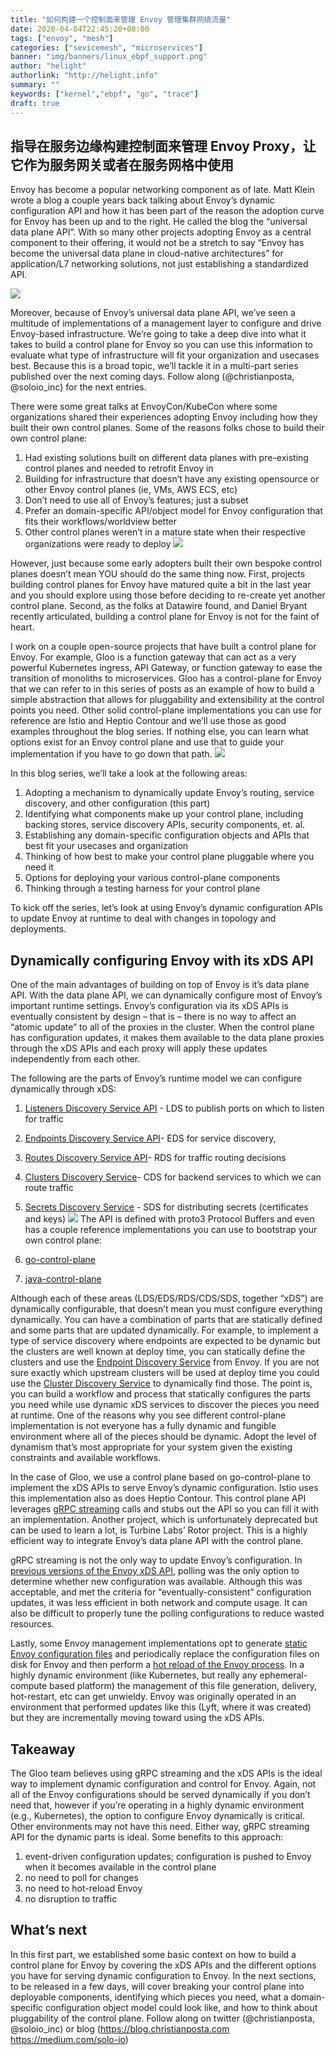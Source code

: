 ```yaml
---
title: "如何构建一个控制面来管理 Envoy 管理集群网络流量"
date: 2020-04-04T22:45:20+08:00
tags: ["envoy", "mesh"]
categories: ["sevicemesh", "microservices"]
banner: "img/banners/linux_ebpf_support.png"
author: "helight"
authorlink: "http://helight.info"
summary: ""
keywords: ["kernel","ebpf", "go", "trace"]
draft: true
---
```


## 指导在服务边缘构建控制面来管理 Envoy Proxy，让它作为服务网关或者在服务网格中使用
Envoy has become a popular networking component as of late. Matt Klein wrote a blog a couple years back talking about Envoy’s dynamic configuration API and how it has been part of the reason the adoption curve for Envoy has been up and to the right. He called the blog the “universal data plane API”. With so many other projects adopting Envoy as a central component to their offering, it would not be a stretch to say “Envoy has become the universal data plane in cloud-native architectures” for application/L7 networking solutions, not just establishing a standardized API.

![](imgs/envoy.png)

Moreover, because of Envoy’s universal data plane API, we’ve seen a multitude of implementations of a management layer to configure and drive Envoy-based infrastructure. We’re going to take a deep dive into what it takes to build a control plane for Envoy so you can use this information to evaluate what type of infrastructure will fit your organization and usecases best. Because this is a broad topic, we’ll tackle it in a multi-part series published over the next coming days. Follow along (@christianposta, @soloio_inc) for the next entries.

There were some great talks at EnvoyCon/KubeCon where some organizations shared their experiences adopting Envoy including how they built their own control planes. Some of the reasons folks chose to build their own control plane:

1. Had existing solutions built on different data planes with pre-existing control planes and needed to retrofit Envoy in
2. Building for infrastructure that doesn’t have any existing opensource or other Envoy control planes (ie, VMs, AWS ECS, etc)
3. Don’t need to use all of Envoy’s features; just a subset
4. Prefer an domain-specific API/object model for Envoy configuration that fits their workflows/worldview better
5. Other control planes weren’t in a mature state when their respective organizations were ready to deploy
![](imgs/control-plane-data-plane.png)

However, just because some early adopters built their own bespoke control planes doesn’t mean YOU should do the same thing now. First, projects building control planes for Envoy have matured quite a bit in the last year and you should explore using those before deciding to re-create yet another control plane. Second, as the folks at Datawire found, and Daniel Bryant recently articulated, building a control plane for Envoy is not for the faint of heart.

I work on a couple open-source projects that have built a control plane for Envoy. For example, Gloo is a function gateway that can act as a very powerful Kubernetes ingress, API Gateway, or function gateway to ease the transition of monoliths to microservices. Gloo has a control-plane for Envoy that we can refer to in this series of posts as an example of how to build a simple abstraction that allows for pluggability and extensibility at the control points you need. Other solid control-plane implementations you can use for reference are Istio and Heptio Contour and we’ll use those as good examples throughout the blog series. If nothing else, you can learn what options exist for an Envoy control plane and use that to guide your implementation if you have to go down that path.
![](imgs/envoyprojects.png)

In this blog series, we’ll take a look at the following areas:

1. Adopting a mechanism to dynamically update Envoy’s routing, service discovery, and other configuration (this part)
2. Identifying what components make up your control plane, including backing stores, service discovery APIs, security components, et. al.
3. Establishing any domain-specific configuration objects and APIs that best fit your usecases and organization
4. Thinking of how best to make your control plane pluggable where you need it
5. Options for deploying your various control-plane components
6. Thinking through a testing harness for your control plane
   
To kick off the series, let’s look at using Envoy’s dynamic configuration APIs to update Envoy at runtime to deal with changes in topology and deployments.

## Dynamically configuring Envoy with its xDS API
One of the main advantages of building on top of Envoy is it’s data plane API. With the data plane API, we can dynamically configure most of Envoy’s important runtime settings. Envoy’s configuration via its xDS APIs is eventually consistent by design – that is – there is no way to affect an “atomic update” to all of the proxies in the cluster. When the control plane has configuration updates, it makes them available to the data plane proxies through the xDS APIs and each proxy will apply these updates independently from each other.

The following are the parts of Envoy’s runtime model we can configure dynamically through xDS:
1. [Listeners Discovery Service API](https://www.envoyproxy.io/docs/envoy/v1.9.0/configuration/listeners/lds#config-listeners-lds) - LDS to publish ports on which to listen for traffic
2. [Endpoints Discovery Service API](https://www.envoyproxy.io/docs/envoy/v1.9.0/api-v2/api/v2/eds.proto#envoy-api-file-envoy-api-v2-eds-proto)- EDS for service discovery,
3. [Routes Discovery Service API](https://www.envoyproxy.io/docs/envoy/v1.9.0/configuration/http_conn_man/rds#config-http-conn-man-rds)- RDS for traffic routing decisions
4. [Clusters Discovery Service](https://www.envoyproxy.io/docs/envoy/v1.9.0/configuration/cluster_manager/cds#config-cluster-manager-cds)- CDS for backend services to which we can route traffic
5. [Secrets Discovery Service](https://www.envoyproxy.io/docs/envoy/v1.9.0/configuration/secret) - SDS for distributing secrets (certificates and keys)
![](imgs/xds-control-plane.png)
The API is defined with proto3 Protocol Buffers and even has a couple reference implementations you can use to bootstrap your own control plane:

1. [go-control-plane](https://github.com/envoyproxy/go-control-plane)
2. [java-control-plane](https://github.com/envoyproxy/java-control-plane)

Although each of these areas (LDS/EDS/RDS/CDS/SDS, together “xDS”) are dynamically configurable, that doesn’t mean you must configure everything dynamically. You can have a combination of parts that are statically defined and some parts that are updated dynamically. For example, to implement a type of service discovery where endpoints are expected to be dynamic but the clusters are well known at deploy time, you can statically define the clusters and use the [Endpoint Discovery Service](https://www.envoyproxy.io/docs/envoy/v1.9.0/api-v2/api/v2/eds.proto#envoy-api-file-envoy-api-v2-eds-proto) from Envoy. If you are not sure exactly which upstream clusters will be used at deploy time you could use the [Cluster Discovery Service](https://www.envoyproxy.io/docs/envoy/v1.9.0/configuration/cluster_manager/cds#config-cluster-manager-cds) to dynamically find those. The point is, you can build a workflow and process that statically configures the parts you need while use dynamic xDS services to discover the pieces you need at runtime. One of the reasons why you see different control-plane implementation is not everyone has a fully dynamic and fungible environment where all of the pieces should be dynamic. Adopt the level of dynamism that’s most appropriate for your system given the existing constraints and available workflows.

In the case of Gloo, we use a control plane based on go-control-plane to implement the xDS APIs to serve Envoy’s dynamic configuration. Istio uses this implementation also as does Heptio Contour. This control plane API leverages [gRPC streaming](https://grpc.io/docs/guides/concepts.html#server-streaming-rpc) calls and stubs out the API so you can fill it with an implementation. Another project, which is unfortunately deprecated but can be used to learn a lot, is Turbine Labs’ Rotor project. This is a highly efficient way to integrate Envoy’s data plane API with the control plane.

gRPC streaming is not the only way to update Envoy’s configuration. In [previous versions of the Envoy xDS API](https://www.envoyproxy.io/docs/envoy/v1.5.0/api-v1/api), polling was the only option to determine whether new configuration was available. Although this was acceptable, and met the criteria for “eventually-consistent” configuration updates, it was less efficient in both network and compute usage. It can also be difficult to properly tune the polling configurations to reduce wasted resources.

Lastly, some Envoy management implementations opt to generate [static Envoy configuration files](https://www.envoyproxy.io/docs/envoy/latest/configuration/overview/v2_overview#static) and periodically replace the configuration files on disk for Envoy and then perform a [hot reload of the Envoy process](https://blog.envoyproxy.io/envoy-hot-restart-1d16b14555b5). In a highly dynamic environment (like Kubernetes, but really any ephemeral-compute based platform) the management of this file generation, delivery, hot-restart, etc can get unwieldy. Envoy was originally operated in an environment that performed updates like this (Lyft, where it was created) but they are incrementally moving toward using the xDS APIs.

## Takeaway
The Gloo team believes using gRPC streaming and the xDS APIs is the ideal way to implement dynamic configuration and control for Envoy. Again, not all of the Envoy configurations should be served dynamically if you don’t need that, however if you’re operating in a highly dynamic environment (e.g., Kubernetes), the option to configure Envoy dynamically is critical. Other environments may not have this need. Either way, gRPC streaming API for the dynamic parts is ideal. Some benefits to this approach:

1. event-driven configuration updates; configuration is pushed to Envoy when it becomes available in the control plane
2. no need to poll for changes
3. no need to hot-reload Envoy
4. no disruption to traffic

## What’s next
In this first part, we established some basic context on how to build a control plane for Envoy by covering the xDS APIs and the different options you have for serving dynamic configuration to Envoy. In the next sections, to be released in a few days, will cover breaking your control plane into deployable components, identifying which pieces you need, what a domain-specific configuration object model could look like, and how to think about pluggability of the control plane. Follow along on twitter (@christianposta, @soloio_inc) or blog (https://blog.christianposta.com https://medium.com/solo-io)

